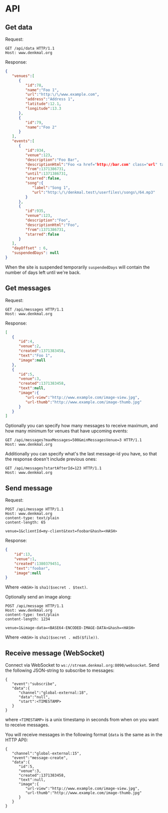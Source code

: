API
===

Get data
--------
Request:
```
GET /api/data HTTP/1.1
Host: www.denkmal.org
```

Response:
```json
{
   "venues":[
      {
         "id":78,
         "name":"Foo 1",
         "url":"http:\/\/www.example.com",
         "address":"Address 1",
         "latitude":12.1,
         "longitude":13.3
      },
      {
         "id":79,
         "name":"Foo 2"
      }
   ],
   "events":[
      {
         "id":934,
         "venue":123,
         "description":"Foo Bar",
         "descriptionHtml":"Foo <a href="http://bar.com" class="url" target="_blank">Bar</a>",
         "from":1371386731,
         "until":1371386731,
         "starred":false,
         "song":{
            "label":"Song 1",
            "url":"http:\/\/denkmal.test\/userfiles\/songs\/64.mp3"
         }
      },
      {
         "id":935,
         "venue":123,
         "description":"Foo",
         "descriptionHtml":"Foo",
         "from":1371386731,
         "starred":false
      }
   ],
   "dayOffset" : 6,
   "suspendedDays": null
}
```

When the site is suspended temporarily `suspendedDays` will contain the number of days left until we're back.


Get messages
------------
Request:
```
GET /api/messages HTTP/1.1
Host: www.denkmal.org
```

Response:
```json
[
   {
      "id":4,
      "venue":2,
      "created":1371383458,
      "text":"Foo 1",
      "image":null
   },
   {
      "id":5,
      "venue":3,
      "created":1371383458,
      "text":null,
      "image":{
         "url-view":"http://www.example.com/image-view.jpg",
         "url-thumb":"http://www.example.com/image-thumb.jpg"
      }
   }
]
```

Optionally you can specify how many messages to receive maximum, and how many minimum for venues that have upcoming events:
```
GET /api/messages?maxMessages=500&minMessagesVenue=3 HTTP/1.1
Host: www.denkmal.org
```

Additionally you can specify what's the last message-id you have, so that the response doesn't include previous ones:
```
GET /api/messages?startAfterId=123 HTTP/1.1
Host: www.denkmal.org
```


Send message
------------
Request:
```
POST /api/message HTTP/1.1
Host: www.denkmal.org
content-type: text/plain
content-length: 65

venue=1&clientId=my-client&text=foobar&hash=<HASH>
```
Response:
```json
{
	"id":13,
	"venue":1,
	"created":1380379451,
	"text":"foobar",
	"image":null
}
```
Where `<HASH>` is `sha1($secret . $text)`.

Optionally send an image along:
```
POST /api/message HTTP/1.1
Host: www.denkmal.org
content-type: text/plain
content-length: 1234

venue=1&image-data=<BASE64-ENCODED-IMAGE-DATA>&hash=<HASH>
```
Where `<HASH>` is `sha1($secret . md5($file))`.


## Receive message (WebSocket)
Connect via WebSocket to `ws://stream.denkmal.org:8090/websocket`.
Send the following JSON-string to subscribe to messages:
```
{
   "event":"subscribe",
   "data":{
      "channel":"global-external:18",
      "data":"null",
      "start":<TIMESTAMP>
   }
}
```
where `<TIMESTAMP>` is a unix timestamp in seconds from when on you want to receive messages.

You will receive messages in the following format (`data` is the same as in the HTTP API):
```
{
   "channel":"global-external:15",
   "event":"message-create",
   "data":{
      "id":5,
      "venue":3,
      "created":1371383458,
      "text":null,
      "image":{
         "url-view":"http://www.example.com/image-view.jpg",
         "url-thumb":"http://www.example.com/image-thumb.jpg"
      }
   }
}
```
